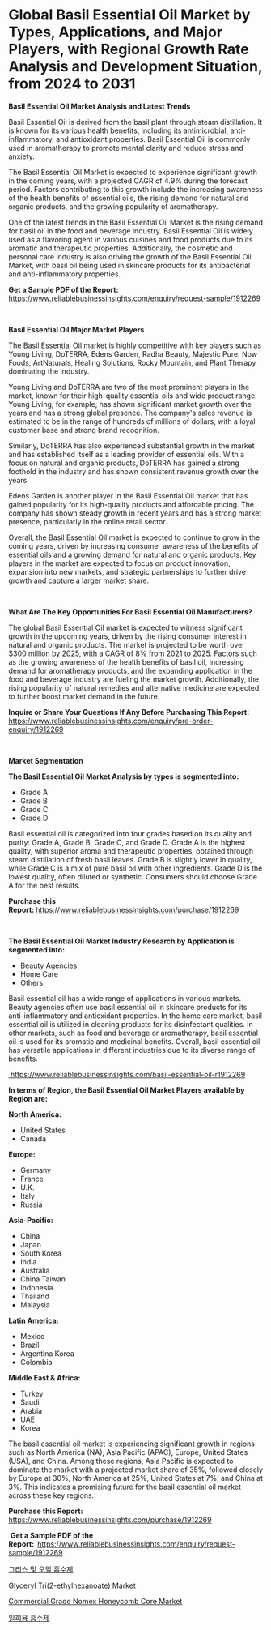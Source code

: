 <p><h1>Global Basil Essential Oil Market by Types, Applications, and Major Players, with Regional Growth Rate Analysis and Development Situation, from 2024 to 2031</h1></p><p><strong>Basil Essential Oil Market Analysis and Latest Trends</strong></p>
<p><p>Basil Essential Oil is derived from the basil plant through steam distillation. It is known for its various health benefits, including its antimicrobial, anti-inflammatory, and antioxidant properties. Basil Essential Oil is commonly used in aromatherapy to promote mental clarity and reduce stress and anxiety.</p><p>The Basil Essential Oil Market is expected to experience significant growth in the coming years, with a projected CAGR of 4.9% during the forecast period. Factors contributing to this growth include the increasing awareness of the health benefits of essential oils, the rising demand for natural and organic products, and the growing popularity of aromatherapy.</p><p>One of the latest trends in the Basil Essential Oil Market is the rising demand for basil oil in the food and beverage industry. Basil Essential Oil is widely used as a flavoring agent in various cuisines and food products due to its aromatic and therapeutic properties. Additionally, the cosmetic and personal care industry is also driving the growth of the Basil Essential Oil Market, with basil oil being used in skincare products for its antibacterial and anti-inflammatory properties.</p></p>
<p><strong>Get a Sample PDF of the Report:&nbsp;</strong> <a href="https://www.reliablebusinessinsights.com/enquiry/request-sample/1912269">https://www.reliablebusinessinsights.com/enquiry/request-sample/1912269</a></p>
<p>&nbsp;</p>
<p><strong>Basil Essential Oil Major Market Players</strong></p>
<p><p>The Basil Essential Oil market is highly competitive with key players such as Young Living, DoTERRA, Edens Garden, Radha Beauty, Majestic Pure, Now Foods, ArtNaturals, Healing Solutions, Rocky Mountain, and Plant Therapy dominating the industry. </p><p>Young Living and DoTERRA are two of the most prominent players in the market, known for their high-quality essential oils and wide product range. Young Living, for example, has shown significant market growth over the years and has a strong global presence. The company's sales revenue is estimated to be in the range of hundreds of millions of dollars, with a loyal customer base and strong brand recognition.</p><p>Similarly, DoTERRA has also experienced substantial growth in the market and has established itself as a leading provider of essential oils. With a focus on natural and organic products, DoTERRA has gained a strong foothold in the industry and has shown consistent revenue growth over the years.</p><p>Edens Garden is another player in the Basil Essential Oil market that has gained popularity for its high-quality products and affordable pricing. The company has shown steady growth in recent years and has a strong market presence, particularly in the online retail sector.</p><p>Overall, the Basil Essential Oil market is expected to continue to grow in the coming years, driven by increasing consumer awareness of the benefits of essential oils and a growing demand for natural and organic products. Key players in the market are expected to focus on product innovation, expansion into new markets, and strategic partnerships to further drive growth and capture a larger market share.</p></p>
<p>&nbsp;</p>
<p><strong>What Are The Key Opportunities For Basil Essential Oil Manufacturers?</strong></p>
<p><p>The global Basil Essential Oil market is expected to witness significant growth in the upcoming years, driven by the rising consumer interest in natural and organic products. The market is projected to be worth over $300 million by 2025, with a CAGR of 8% from 2021 to 2025. Factors such as the growing awareness of the health benefits of basil oil, increasing demand for aromatherapy products, and the expanding application in the food and beverage industry are fueling the market growth. Additionally, the rising popularity of natural remedies and alternative medicine are expected to further boost market demand in the future.</p></p>
<p><strong>Inquire or Share Your Questions If Any Before Purchasing This Report:</strong> <a href="https://www.reliablebusinessinsights.com/enquiry/pre-order-enquiry/1912269">https://www.reliablebusinessinsights.com/enquiry/pre-order-enquiry/1912269</a></p>
<p>&nbsp;</p>
<p><strong>Market Segmentation</strong></p>
<p><strong>The Basil Essential Oil Market Analysis by types is segmented into:</strong></p>
<p><ul><li>Grade A</li><li>Grade B</li><li>Grade C</li><li>Grade D</li></ul></p>
<p><p>Basil essential oil is categorized into four grades based on its quality and purity: Grade A, Grade B, Grade C, and Grade D. Grade A is the highest quality, with superior aroma and therapeutic properties, obtained through steam distillation of fresh basil leaves. Grade B is slightly lower in quality, while Grade C is a mix of pure basil oil with other ingredients. Grade D is the lowest quality, often diluted or synthetic. Consumers should choose Grade A for the best results.</p></p>
<p><strong>Purchase this Report:&nbsp;</strong><a href="https://www.reliablebusinessinsights.com/purchase/1912269">https://www.reliablebusinessinsights.com/purchase/1912269</a></p>
<p>&nbsp;</p>
<p><strong>The Basil Essential Oil Market Industry Research by Application is segmented into:</strong></p>
<p><ul><li>Beauty Agencies</li><li>Home Care</li><li>Others</li></ul></p>
<p><p>Basil essential oil has a wide range of applications in various markets. Beauty agencies often use basil essential oil in skincare products for its anti-inflammatory and antioxidant properties. In the home care market, basil essential oil is utilized in cleaning products for its disinfectant qualities. In other markets, such as food and beverage or aromatherapy, basil essential oil is used for its aromatic and medicinal benefits. Overall, basil essential oil has versatile applications in different industries due to its diverse range of benefits.</p></p>
<p><a href="https://www.reliablebusinessinsights.com/basil-essential-oil-r1912269">&nbsp;https://www.reliablebusinessinsights.com/basil-essential-oil-r1912269</a></p>
<p><strong>In terms of Region, the Basil Essential Oil Market Players available by Region are:</strong></p>
<p>
    <p> <strong> North America: </strong>
        <ul>
            <li>United States</li>
            <li>Canada</li>
        </ul>
        </p> 
    <p> <strong> Europe: </strong>
        <ul>
            <li>Germany</li>
            <li>France</li>
            <li>U.K.</li>
            <li>Italy</li>
            <li>Russia</li>
        </ul>
        </p> 
    <p> <strong> Asia-Pacific: </strong>
        <ul>
            <li>China</li>
            <li>Japan</li>
            <li>South Korea</li>
            <li>India</li>
            <li>Australia</li>
            <li>China Taiwan</li>
            <li>Indonesia</li>
            <li>Thailand</li>
            <li>Malaysia</li>
        </ul>
        </p> 
    <p> <strong> Latin America: </strong>
        <ul>
            <li>Mexico</li>
            <li>Brazil</li>
            <li>Argentina Korea</li>
            <li>Colombia</li>
        </ul>
        </p> 
    <p> <strong> Middle East & Africa: </strong>
        <ul>
            <li>Turkey</li>
            <li>Saudi</li>
            <li>Arabia</li>
            <li>UAE</li>
            <li>Korea</li>
        </ul>
    </p>
    </p>
<p><p>The basil essential oil market is experiencing significant growth in regions such as North America (NA), Asia Pacific (APAC), Europe, United States (USA), and China. Among these regions, Asia Pacific is expected to dominate the market with a projected market share of 35%, followed closely by Europe at 30%, North America at 25%, United States at 7%, and China at 3%. This indicates a promising future for the basil essential oil market across these key regions.</p></p>
<p><strong>Purchase this Report: </strong><a href="https://www.reliablebusinessinsights.com/purchase/1912269">https://www.reliablebusinessinsights.com/purchase/1912269</a></p>
<p>&nbsp;<strong>Get a Sample PDF of the Report:&nbsp;&nbsp;</strong><a href="https://www.reliablebusinessinsights.com/enquiry/request-sample/1912269">https://www.reliablebusinessinsights.com/enquiry/request-sample/1912269</a></p>
<p><strong></strong></p>
<p><p><a href="https://github.com/fernandotryO5lson96765/Market-Research-Report-List-2/blob/main/7643132146749.md">그리스 및 오일 흡수제</a></p><p><a href="https://github.com/marlinacrngin/Market-Research-Report-List-1/blob/main/glyceryl-tri2-ethylhexanoate-market.md">Glyceryl Tri(2-ethylhexanoate) Market</a></p><p><a href="https://github.com/KeeganBarrows2023/Market-Research-Report-List-1/blob/main/commercial-grade-nomex-honeycomb-core-market.md">Commercial Grade Nomex Honeycomb Core Market</a></p><p><a href="https://github.com/CliftonFisher9067/Market-Research-Report-List-2/blob/main/4659078146748.md">일회용 흡수제</a></p></p>